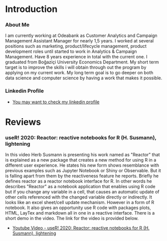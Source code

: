 # Introduction
### About Me
I am currently working at Odeabank as Customer Analytics and Campaign Management Assistant Manager for nearly 1,5 years. I worked at several positions such as marketing, product/lifecycle management, product development roles until started to work in Analytics & Campaign Management. Have 8 years experience in total with the current one. I graduated from Boğaziçi University Economics Department. My short term target is to improve the skills  i will obtain through out the program by applying on my current work. My long term goal is to go deeper on both data science and computer science by having a work that makes it possible.

### Linkedin Profile

- [You may want to check my linkedin profile](https://www.linkedin.com/in/selçuk-açıkalın-8a18b361)

# Reviews
### useR! 2020: Reactor: reactive notebooks for R (H. Susmann), lightening

In this video Herb Susmann is presenting his work named as "Reactor" that is explained as a new package that creates a new method for using R in a different user experience. He states his new form shows resemblance with previous examples such as Jupyter Notebook or Shiny or Observable. But it is falling apart from them by the reactiveness feature he reports. Briefly he defines reactor as a reactor notebook interface for R. In other words he describes "Reactor" as a notebook application that enables using R code but if you change any variable in a cell, that causes an automatic update of other cells referenced with the changed variable directly or indirectly. It looks like an excel sheet/cell update mechanism. However in a form of R notebook. It also gives an opportunity use R code with packages plots, HTML, LayTex and markdown all in one in a reactive interface. There is a short demo in the video. The link for the video is provided below.

- [Youtube Video - useR! 2020: Reactor: reactive notebooks for R (H. Susmann), lightening](https://www.youtube.com/watch?v=hytdjtM6Chg)
